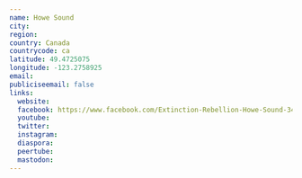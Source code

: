 ```yaml
---
name: Howe Sound
city:
region:
country: Canada
countrycode: ca
latitude: 49.4725075
longitude: -123.2758925
email:
publiciseemail: false
links:
  website:
  facebook: https://www.facebook.com/Extinction-Rebellion-Howe-Sound-344374429706218/?ref=br_rs
  youtube:
  twitter:
  instagram:
  diaspora:
  peertube:
  mastodon:
---
```

